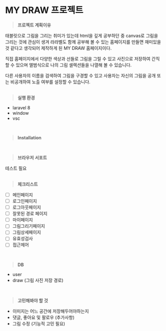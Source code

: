 # MY DRAW 프로젝트

> **프로젝트 계획이유**

태블릿으로 그림을 그리는 취미가 있는데 html을 깊게 공부하던 중 canvas로 그림을 그리는 것에 관심이 생겨 라라벨도 함께 공부해 볼 수 있는 홈페이지를 만들면 재미있을 것 같다고 생각되어 제작하게 된 MY DRAW 홈페이지이다.  

직접 홈페이지에서 다양한 색상과 선들로 그림을 그릴 수 있고 사진으로 저장하여 간직할 수 있으며 앨범식으로 나의 그림 셀렉션들을 나열해 볼 수 있습니다.  

다른 사용자의 이름을 검색하여 그림을 구경할 수 있고 사용자는 자신의 그림을 공개 또는 비공개하여 노출 여부를 설정할 수 있습니다.  
<br>

> **실행 환경** 
- laravel 8
- window
- vsc

<br>

> **Installation** 

<br>

> **브라우저 서포트**

테스트 필요  
<br>

> **체크리스트**
- [ ]  메인페이지
- [ ]  로그인페이지
- [ ]  로그아웃페이지
- [ ]  잘못된 경로 페이지
- [ ]  마이페이지
- [ ]  그림그리기페이지
- [ ]  그림상세페이지
- [ ]  유효성검사
- [ ]  접근제어

<br>

> **DB**
- user
- draw (그림 사진 저장 경로)

<br>

> **고민해봐야 할 것**
- 이미지는 어느 공간에 저장해두어야하는지
- 댓글, 좋아요 및 팔로우 (추가사항)
- 그림 수정 (기능적 고민 필요)
